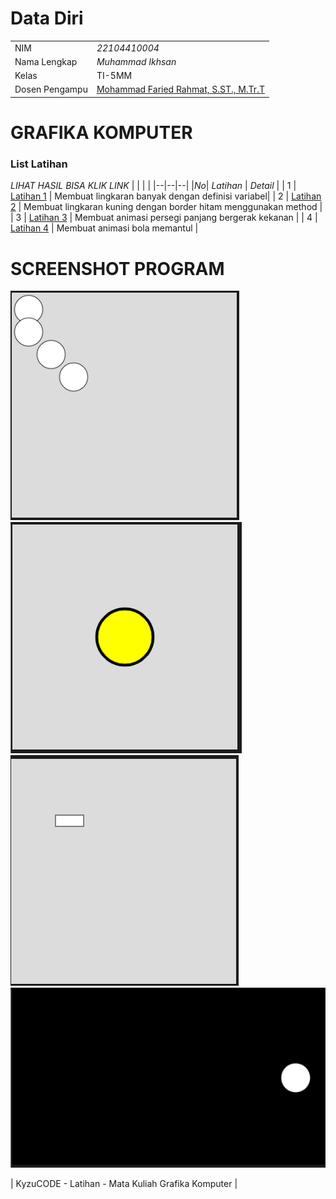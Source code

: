 # Data Diri

|  |  |
|--|--|
| NIM | *22104410004* |
| Nama Lengkap | *Muhammad Ikhsan* |
| Kelas | TI-5MM |
| Dosen Pengampu | [Mohammad Faried Rahmat, S.ST., M.Tr.T](https://github.com/fariedrahmat) |

# GRAFIKA KOMPUTER
### List Latihan
*LIHAT HASIL BISA KLIK LINK*
|  |  |  |
|--|--|--|
|*No*| *Latihan* | *Detail* |
| 1 | [Latihan 1](https://kyzutogh.github.io/P5JS-Part2/Latihan1/) | Membuat lingkaran banyak dengan definisi variabel|
| 2 | [Latihan 2](https://kyzutogh.github.io/P5JS-Part2/Latihan2/) | Membuat lingkaran kuning dengan border hitam menggunakan method |
| 3 | [Latihan 3](https://kyzutogh.github.io/P5JS-Part2/Latihan3/) | Membuat animasi persegi panjang bergerak kekanan |
| 4 | [Latihan 4](https://kyzutogh.github.io/P5JS-Part2/Latihan4/) | Membuat animasi bola memantul |
# SCREENSHOT PROGRAM
![Latihan 1](https://github.com/KyzutoGH/P5JS-Part2/blob/main/Latihan1/Screenshot%202024-10-10%20094309.png)
![Latihan 2](https://github.com/KyzutoGH/P5JS-Part2/blob/main/Latihan2/Screenshot%202024-10-10%20094932.png)
![Latihan 3](https://github.com/KyzutoGH/P5JS-Part2/blob/main/Latihan3/Screenshot%202024-10-10%20095435.png)
![Latihan 4](https://github.com/KyzutoGH/P5JS-Part2/blob/main/Latihan4/Screenshot%202024-10-10%20100907.png)

| KyzuCODE - Latihan - Mata Kuliah Grafika Komputer |


